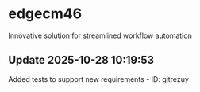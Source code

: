 # edgecm46
Innovative solution for streamlined workflow automation

## Update 2025-10-28 10:19:53
Added tests to support new requirements - ID: gitrezuy

